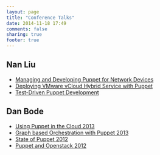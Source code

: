 ```yaml
---
layout: page
title: "Conference Talks"
date: 2014-11-18 17:49
comments: false
sharing: true
footer: true
---
```

Nan Liu
---------
* [Managing and Developing Puppet for Network Devices](http://www.slideshare.net/NanLiu1/puppet-conf-2012-managing-network-devices-with-puppet)
* [Deploying VMware vCloud Hybrid Service with Puppet](https://www.youtube.com/watch?v=HqdLArqgblg)
* [Test-Driven Puppet Development](https://www.youtube.com/watch?v=GoLE6JJU6mA)

Dan Bode
---------
* [Using Puppet in the Cloud 2013](https://www.youtube.com/watch?v=qTnPdNHH4Ho)
* [Graph based Orchestration with Puppet 2013](https://www.youtube.com/watch?v=G86Z2CJtnaw)
* [State of Puppet 2012](https://www.youtube.com/watch?v=Z8EOizsaC7w)
* [Puppet and Openstack 2012](https://www.youtube.com/watch?v=f5uEjd9BIio)
